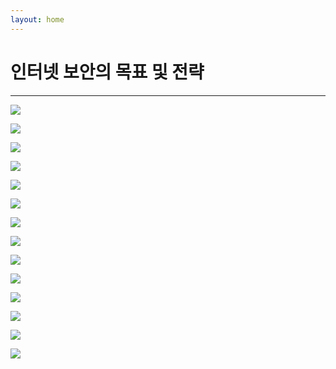 ```yaml
---
layout: home
---
```


# 인터넷 보안의 목표 및 전략
---

![](./security01_22.png)

![](./security01_23.png)

![](./security01_24.png)

![](./security01_25.png)

![](./security01_26.png)

![](./security01_27.png)

![](./security01_28.png)

![](./security01_29.png)

![](./security01_30.png)

![](./security01_31.png)

![](./security01_32.png)

![](./security01_33.png)

![](./security01_34.png)

![](./security01_35.png)

